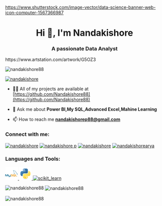 https://www.shutterstock.com/image-vector/data-science-banner-web-icon-computer-1567366987
<h1 align="center">Hi 👋, I'm Nandakishore</h1>
<h3 align="center">A passionate Data Analyst</h3>
https://www.artstation.com/artwork/G5OZ3

<p align="left"> <img src="https://komarev.com/ghpvc/?username=nandakishore88&label=Profile%20views&color=0e75b6&style=flat" alt="nandakishore88" /> </p>

<p align="left"> <a href="https://twitter.com/nandakishore" target="blank"><img src="https://img.shields.io/twitter/follow/nandakishore?logo=twitter&style=for-the-badge" alt="nandakishore" /></a> </p>

- 👨‍💻 All of my projects are available at [https://github.com/Nandakishore88](https://github.com/Nandakishore88)

- 💬 Ask me about **Power BI,My SQL,Advanced Excel,Mahine Learning**

- 📫 How to reach me **nandakishorep88@gmail.com**

<h3 align="left">Connect with me:</h3>
<p align="left">
<a href="https://twitter.com/nandakishore" target="blank"><img align="center" src="https://raw.githubusercontent.com/rahuldkjain/github-profile-readme-generator/master/src/images/icons/Social/twitter.svg" alt="nandakishore" height="30" width="40" /></a>
<a href="https://linkedin.com/in/nandakishore p" target="blank"><img align="center" src="https://raw.githubusercontent.com/rahuldkjain/github-profile-readme-generator/master/src/images/icons/Social/linked-in-alt.svg" alt="nandakishore p" height="30" width="40" /></a>
<a href="https://fb.com/nandakishore" target="blank"><img align="center" src="https://raw.githubusercontent.com/rahuldkjain/github-profile-readme-generator/master/src/images/icons/Social/facebook.svg" alt="nandakishore" height="30" width="40" /></a>
<a href="https://instagram.com/nandakishorearya" target="blank"><img align="center" src="https://raw.githubusercontent.com/rahuldkjain/github-profile-readme-generator/master/src/images/icons/Social/instagram.svg" alt="nandakishorearya" height="30" width="40" /></a>
</p>

<h3 align="left">Languages and Tools:</h3>
<p align="left"> <a href="https://www.mysql.com/" target="_blank" rel="noreferrer"> <img src="https://raw.githubusercontent.com/devicons/devicon/master/icons/mysql/mysql-original-wordmark.svg" alt="mysql" width="40" height="40"/> </a> <a href="https://www.python.org" target="_blank" rel="noreferrer"> <img src="https://raw.githubusercontent.com/devicons/devicon/master/icons/python/python-original.svg" alt="python" width="40" height="40"/> </a> <a href="https://scikit-learn.org/" target="_blank" rel="noreferrer"> <img src="https://upload.wikimedia.org/wikipedia/commons/0/05/Scikit_learn_logo_small.svg" alt="scikit_learn" width="40" height="40"/> </a> </p>

<p><img align="left" src="https://github-readme-stats.vercel.app/api/top-langs?username=nandakishore88&show_icons=true&locale=en&layout=compact" alt="nandakishore88" /></p>

<p>&nbsp;<img align="center" src="https://github-readme-stats.vercel.app/api?username=nandakishore88&show_icons=true&locale=en" alt="nandakishore88" /></p>

<p><img align="center" src="https://github-readme-streak-stats.herokuapp.com/?user=nandakishore88&" alt="nandakishore88" /></p>
